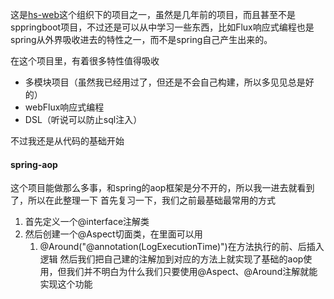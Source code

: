 这是[hs-web](https://github.com/hs-web)这个组织下的项目之一，虽然是几年前的项目，而且甚至不是sppringboot项目，不过还是可以从中学习一些东西，比如Flux响应式编程也是spring从外界吸收进去的特性之一，而不是spring自己产生出来的。

在这个项目里，有着很多特性值得吸收
- 多模块项目（虽然我已经用过了，但还是不会自己构建，所以多见见总是好的）
- webFlux响应式编程
- DSL（听说可以防止sql注入）

不过我还是从代码的基础开始

#### spring-aop
这个项目能做那么多事，和spring的aop框架是分不开的，所以我一进去就看到了，所以在此整理一下
首先复习一下，我们之前最基础最常用的方式
1. 首先定义一个@interface注解类
2. 然后创建一个@Aspect切面类，在里面可以用
    1. @Around("@annotation(LogExecutionTime)")在方法执行的前、后插入逻辑
       然后我们把自己建的注解加到对应的方法上就实现了基础的aop使用，但我们并不明白为什么我们只要使用@Aspect、@Around注解就能实现这个功能